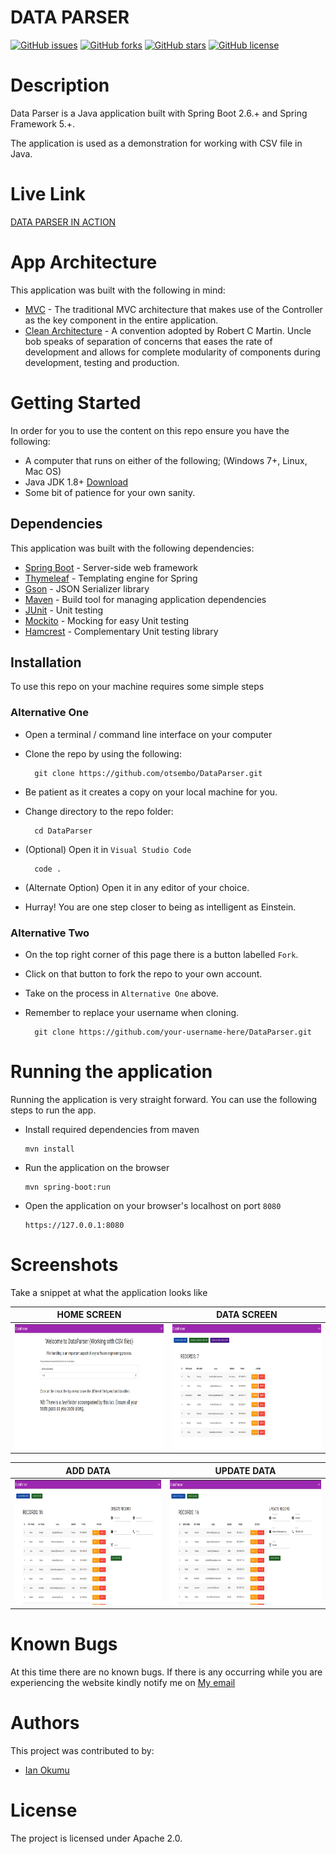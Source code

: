 # DATA PARSER
[![GitHub issues](https://img.shields.io/github/issues/otsembo/DataParser)](https://github.com/otsembo/DataParser/DataParser) [![GitHub forks](https://img.shields.io/github/forks/otsembo/DataParser)](https://github.com/otsembo/DataParser/network) [![GitHub stars](https://img.shields.io/github/stars/otsembo/DataParser)](https://github.com/otsembo/DataParser/stargazers) [![GitHub license](https://img.shields.io/github/license/otsembo/DataParser)](https://github.com/otsembo/DataParser/blob/main/LICENSE)

# Description
Data Parser is a Java application built with Spring Boot 2.6.+ and Spring Framework 5.+.

The application is used as a demonstration for working with CSV file in Java.

# Live Link

[DATA PARSER IN ACTION](https://mysterious-tor-52573.herokuapp.com/)

# App Architecture
This application was built with the following in mind:
- [MVC](https://en.wikipedia.org/wiki/Model%E2%80%93view%E2%80%93controller) - The traditional MVC architecture that makes use of the Controller as the key component in the entire application.
- [Clean Architecture](https://blog.cleancoder.com/uncle-bob/2012/08/13/the-clean-architecture.html) - A convention adopted by Robert C Martin. Uncle bob speaks of separation of concerns that eases the rate of development and allows for complete modularity of components during development, testing and production.

# Getting Started
In order for you to use the content on this repo ensure you have the following:

- A computer that runs on either of the following; (Windows 7+, Linux, Mac OS)
- Java JDK 1.8+ [Download](https://www.oracle.com/java/technologies/javase/javase8u211-later-archive-downloads.html)
- Some bit of patience for your own sanity.

## Dependencies
This application was built with the following dependencies:

- [Spring Boot](https://spring.io/) - Server-side web framework
- [Thymeleaf](https://www.thymeleaf.org/) - Templating engine for Spring
- [Gson](https://github.com/google/gson) - JSON Serializer library
- [Maven](https://maven.apache.org/) - Build tool for managing application dependencies
- [JUnit](https://junit.org/junit5/) - Unit testing
- [Mockito](https://site.mockito.org/) - Mocking for easy Unit testing
- [Hamcrest](http://hamcrest.org/) - Complementary Unit testing library


## Installation

To use this repo on your machine requires some simple steps

### Alternative One

- Open a terminal / command line interface on your computer
- Clone the repo by using the following:

        git clone https://github.com/otsembo/DataParser.git

- Be patient as it creates a copy on your local machine for you.
- Change directory to the repo folder:

        cd DataParser

- (Optional) Open it in ``Visual Studio Code``

        code .

- (Alternate Option) Open it in any editor of your choice.
- Hurray! You are one step closer to being as intelligent as Einstein.

### Alternative Two

- On the top right corner of this page there is a button labelled ``Fork``.
- Click on that button to fork the repo to your own account.
- Take on the process in ``Alternative One`` above.
- Remember to replace your username when cloning.

        git clone https://github.com/your-username-here/DataParser.git

# Running the application

Running the application is very straight forward. You can use the following steps to run the app.

- Install required dependencies from maven

      mvn install
- Run the application on the browser

      mvn spring-boot:run

- Open the application on your browser's localhost on port ``8080``
    
      https://127.0.0.1:8080

# Screenshots

Take a snippet at what the application looks like

| HOME SCREEN                                     | DATA SCREEN                                        |
|-------------------------------------------------|----------------------------------------------------|
| <img src="screens/home.png" height="200px">     | <img src="screens/load_data.png" height="200px">   |

| ADD DATA                                        | UPDATE DATA                                        |
|-------------------------------------------------|----------------------------------------------------|
| <img src="screens/add_data.png" height="200px"> | <img src="screens/update_data.png" height="200px"> |

# Known Bugs
At this time there are no known bugs. If there is any occurring while you are experiencing the website kindly notify me on [My email](mailto:okumu.otsembo@gmail.com)
# Authors
This project was contributed to by:
- [Ian Okumu](https://github.com/otsembo/)

# License
The project is licensed under Apache 2.0.